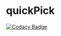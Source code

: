 # quickPick
[![Codacy Badge](https://api.codacy.com/project/badge/Grade/56a905b6fd034136ab8f4150a2cacc70)](https://app.codacy.com/gh/richardechegaray/quickPick?utm_source=github.com&utm_medium=referral&utm_content=richardechegaray/quickPick&utm_campaign=Badge_Grade)